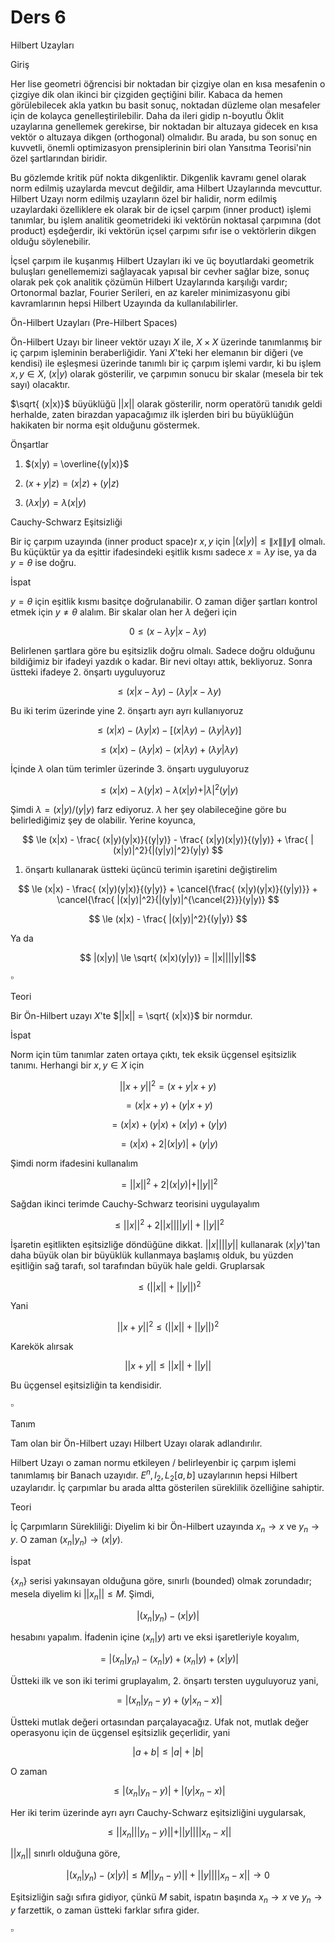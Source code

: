 # Ders 6

Hilbert Uzayları 

Giriş 

Her lise geometri öğrencisi bir noktadan bir çizgiye olan en kısa mesafenin
o çizgiye dik olan ikinci bir çizgiden geçtiğini bilir. Kabaca da hemen
görülebilecek akla yatkın bu basit sonuç, noktadan düzleme olan mesafeler
için de kolayca genelleştirilebilir. Daha da ileri gidip n-boyutlu Öklit
uzaylarına genellemek gerekirse, bir noktadan bir altuzaya gidecek en kısa
vektör o altuzaya dikgen (orthogonal) olmalıdır. Bu arada, bu son sonuç en
kuvvetli, önemli optimizasyon prensiplerinin biri olan Yansıtma Teorisi'nin
özel şartlarından biridir.

Bu gözlemde kritik püf nokta dikgenliktir. Dikgenlik kavramı genel olarak
norm edilmiş uzaylarda mevcut değildir, ama Hilbert Uzaylarında
mevcuttur. Hilbert Uzayı norm edilmiş uzayların özel bir halidir, norm
edilmiş uzaylardaki özelliklere ek olarak bir de içsel çarpım (inner
product) işlemi tanımlar, bu işlem analitik geometrideki iki vektörün
noktasal çarpımına (dot product) eşdeğerdir, iki vektörün içsel çarpımı
sıfır ise o vektörlerin dikgen olduğu söylenebilir.

İçsel çarpım ile kuşanmış Hilbert Uzayları iki ve üç boyutlardaki geometrik
buluşları genellememizi sağlayacak yapısal bir cevher sağlar bize, sonuç
olarak pek çok analitik çözümün Hilbert Uzaylarında karşılığı vardır;
Ortonormal bazlar, Fourier Serileri, en az kareler minimizasyonu gibi
kavramlarının hepsi Hilbert Uzayında da kullanılabilirler.

Ön-Hilbert Uzayları (Pre-Hilbert Spaces) 

Ön-Hilbert Uzayı bir lineer vektör uzayı $X$ ile, $X \times X$ üzerinde
tanımlanmış bir iç çarpım işleminin beraberliğidir. Yani $X$'teki her
elemanın bir diğeri (ve kendisi) ile eşleşmesi üzerinde tanımlı bir iç
çarpım işlemi vardır, ki bu işlem $x,y \in X$, $(x|y)$ olarak gösterilir,
ve çarpımın sonucu bir skalar (mesela bir tek sayı) olacaktır. 

$\sqrt{ (x|x)}$ büyüklüğü $||x||$ olarak gösterilir, norm operatörü tanıdık
geldi herhalde, zaten birazdan yapacağımız ilk işlerden biri bu büyüklüğün
hakikaten bir norma eşit olduğunu göstermek. 

Önşartlar 

1. $(x|y) = \overline{(y|x)}$

2. $(x+y|z) = (x|z) + (y|z)$

3. $(\lambda x|y) = \lambda(x|y)$

Cauchy-Schwarz Eşitsizliği

Bir iç çarpım uzayında (inner product space)r $x,y$ için $|(x|y)| \le
\|x\|\|y\|$ olmalı. Bu küçüktür ya da eşittir ifadesindeki eşitlik kısmı sadece $x = \lambda y$
ise, ya da $y = \theta$ ise doğru. 

İspat

$y = \theta$ için eşitlik kısmı basitçe doğrulanabilir. O zaman diğer
şartları kontrol etmek için $y \ne \theta$ alalım. Bir skalar olan her
$\lambda$ değeri için 

$$ 
0 \le (x-\lambda y | x-\lambda y) 
$$

Belirlenen şartlara göre bu eşitsizlik doğru olmalı. Sadece doğru olduğunu
bildiğimiz bir ifadeyi yazdık o kadar. Bir nevi oltayı attık, bekliyoruz. 
Sonra üstteki ifadeye 2. önşartı uyguluyoruz

$$ \le (x|x-\lambda y) - (\lambda y| x - \lambda y)$$

Bu iki terim üzerinde yine 2. önşartı ayrı ayrı kullanıyoruz

$$ 
\le (x|x) - (\lambda y|x) - 
\bigg[ (x|\lambda y) - (\lambda y|\lambda y) \bigg] 
$$

$$ 
\le (x|x) - (\lambda y|x) -  (x|\lambda y) + (\lambda y|\lambda y) 
$$

İçinde $\lambda$ olan tüm terimler üzerinde 3. önşartı uyguluyoruz

$$ 
\le
(x|x) - \lambda(y|x) -
\lambda(x|y) + |\lambda|^2 (y|y)
$$

Şimdi $\lambda  = (x|y)/(y|y)$ farz ediyoruz. $\lambda$ her şey olabileceğine göre bu 
belirlediğimiz şey de olabilir. Yerine koyunca, 

$$ \le (x|x) - 
\frac{ (x|y)(y|x)}{(y|y)} - 
\frac{ (x|y)(x|y)}{(y|y)} + 
\frac{ |(x|y)|^2}{|(y|y)|^2}(y|y)
$$

1. önşartı kullanarak üstteki üçüncü terimin işaretini değiştirelim

$$ \le (x|x) - 
\frac{ (x|y)(y|x)}{(y|y)} +
\cancel{\frac{ (x|y)(y|x)}{(y|y)}} + 
\cancel{\frac{ |(x|y)|^2}{|(y|y)|^{\cancel{2}}}(y|y)}
$$

$$ \le (x|x) - 
\frac{ |(x|y)|^2}{(y|y)}
$$

Ya da 

$$ |(x|y)|  \le \sqrt{ (x|x)(y|y)} = ||x||||y||$$

$\square$

Teori 

Bir Ön-Hilbert uzayı $X$'te $||x|| = \sqrt{ (x|x)}$ bir normdur. 

İspat

Norm için tüm tanımlar zaten ortaya çıktı, tek eksik üçgensel eşitsizlik
tanımı. Herhangi bir $x,y \in X$ için 

$$ ||x+y||^2 = (x+y|x+y) $$

$$ = (x|x+y) + (y|x+y) $$

$$ = (x|x) + (y|x) + (x|y) + (y|y) $$

$$ = (x|x) + 2|(x|y)| + (y|y) $$

Şimdi norm ifadesini kullanalım

$$ = ||x||^2 + 2|(x|y)| + ||y||^2 $$

Sağdan ikinci terimde  Cauchy-Schwarz teorisini uygulayalım

$$ \le ||x||^2 + 2||x||||y|| + ||y||^2 $$

İşaretin eşitlikten eşitsizliğe döndüğüne dikkat. $||x||||y||$ kullanarak
$(x|y)$'tan daha büyük olan bir büyüklük kullanmaya başlamış olduk, bu
yüzden eşitliğin sağ tarafı, sol tarafından büyük hale geldi. Gruplarsak

$$ \le (||x||+||y||)^2  $$

Yani

$$ ||x+y||^2 \le (||x||+||y||)^2  $$

Karekök alırsak 

$$ ||x+y|| \le ||x||+||y||  $$

Bu üçgensel eşitsizliğin ta kendisidir. 

$\square$

Tanım 

Tam olan bir Ön-Hilbert uzayı Hilbert Uzayı olarak adlandırılır. 

Hilbert Uzayı o zaman normu etkileyen / belirleyenbir iç çarpım işlemi
tanımlamış bir Banach uzayıdır. $E^n,l_2,L_2[a,b]$ uzaylarının hepsi
Hilbert uzaylarıdır. İç çarpımlar bu arada altta gösterilen süreklilik
özelliğine sahiptir.

Teori 

İç Çarpımların Sürekliliği: Diyelim ki bir Ön-Hilbert uzayında $x_n \to x$
ve $y_n \to y$. O zaman $(x_n|y_n) \to (x|y)$.

İspat

$\{x_n\}$ serisi yakınsayan olduğuna göre, sınırlı (bounded) olmak
zorundadır; mesela diyelim ki $||x_n|| \le M$. Şimdi,

$$ |(x_n|y_n) - (x|y)| $$

hesabını yapalım. İfadenin içine $(x_n|y)$ artı ve eksi işaretleriyle
koyalım, 

$$ = |(x_n|y_n) - (x_n|y) + (x_n|y) + (x|y)| $$

Üstteki ilk ve son iki terimi gruplayalım, 2. önşartı tersten uyguluyoruz
yani, 

$$ = |(x_n|y_n-y) + (y|x_n-x)| $$

Üstteki mutlak değeri ortasından parçalayacağız. Ufak not, mutlak değer
operasyonu için de üçgensel eşitsizlik geçerlidir, yani 

$$ |a+b| \le |a| + |b| $$

O zaman 

$$ \le |(x_n|y_n-y)| + |(y|x_n-x)| $$

Her iki terim üzerinde ayrı ayrı Cauchy-Schwarz eşitsizliğini uygularsak, 

$$ \le ||x_n|||y_n-y)|| + ||y||||x_n-x|| $$

$||x_n||$ sınırlı olduğuna göre, 

$$ |(x_n|y_n) - (x|y)| \le M||y_n-y)|| + ||y||||x_n-x|| \to 0 $$

Eşitsizliğin sağı sıfıra gidiyor, çünkü $M$ sabit, ispatın başında $x_n \to x$
ve $y_n \to y$ farzettik, o zaman üstteki farklar sıfıra gider.

$\square$


